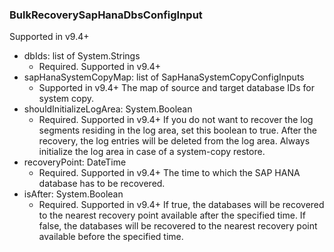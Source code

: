 ### BulkRecoverySapHanaDbsConfigInput
Supported in v9.4+

- dbIds: list of System.Strings
  - Required. Supported in v9.4+
- sapHanaSystemCopyMap: list of SapHanaSystemCopyConfigInputs
  - Supported in v9.4+
The map of source and target database IDs for system copy.
- shouldInitializeLogArea: System.Boolean
  - Required. Supported in v9.4+
If you do not want to recover the log segments residing in the log area, set this boolean to true. After the recovery, the log entries will be deleted from the log area. Always initialize the log area in case of a system-copy restore.
- recoveryPoint: DateTime
  - Required. Supported in v9.4+
The time to which the SAP HANA database has to be recovered.
- isAfter: System.Boolean
  - Required. Supported in v9.4+
If true, the databases will be recovered to the nearest recovery point available after the specified time. If false, the databases will be recovered to the nearest recovery point available before the specified time.
